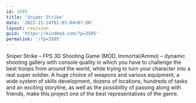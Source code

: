 ```yaml
---
id: 3505
title: 'Sniper Strike'
date: '2022-11-24T01:03:04+07:00'
layout: revision
guid: 'https://kindmod.com/?p=3505'
permalink: '/?p=3505'
---
```


Sniper Strike – FPS 3D Shooting Game (MOD, Immortal/Ammo) – dynamic shooting gallery with console quality in which you have to challenge the best troops from around the world, while trying to turn your character into a real super soldier. A huge choice of weapons and various equipment, a wide system of skills development, dozens of locations, hundreds of tasks and an exciting storyline, as well as the possibility of passing along with friends, make this project one of the best representatives of the genre.